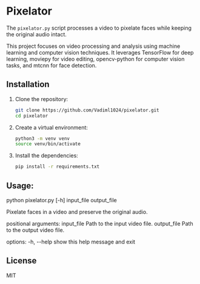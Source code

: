 # Pixelator

The `pixelator.py` script processes a video to pixelate faces while keeping the original audio intact.

This project focuses on video processing and analysis using machine learning and computer vision techniques. It leverages TensorFlow for deep learning, moviepy for video editing, opencv-python for computer vision tasks, and mtcnn for face detection.

## Installation

1. Clone the repository:
    ```sh
    git clone https://github.com/Vadiml1024/pixelator.git
    cd pixelator
    ```

2. Create a virtual environment:
    ```sh
    python3 -m venv venv
    source venv/bin/activate
    ```

3. Install the dependencies:
    ```sh
    pip install -r requirements.txt
    ```

## Usage:

python pixelator.py [-h] input_file output_file

Pixelate faces in a video and preserve the original audio.

positional arguments:
  input_file   Path to the input video file.
  output_file  Path to the output video file.

options:
  -h, --help   show this help message and exit

## License

MIT
